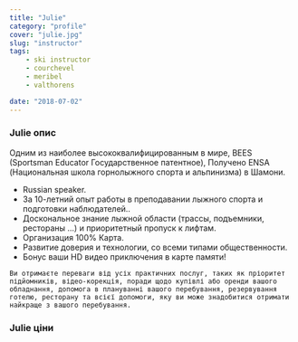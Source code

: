 ```yaml
---
title: "Julie"
category: "profile"
cover: "julie.jpg"
slug: "instructor"
tags:
    - ski instructor
    - courchevel
    - meribel
    - valthorens

date: "2018-07-02"
---
```


### Julie опис
Одним из наиболее высококвалифицированным в мире, BEES (Sportsman Educator Государственное патентное), Получено ENSA (Национальная школа горнолыжного спорта и альпинизма) в Шамони.

* Russian speaker.
* За 10-летний опыт работы в преподавании лыжного спорта и подготовки наблюдателей..
* Доскональное знание лыжной области (трассы, подъемники, рестораны ...) и приоритетный пропуск к лифтам.
* Организация 100% Карта.
* Развитие доверия и технологии, со всеми типами общественности.
* Бонус ваши HD видео приключения в карте памяти!

`Ви отримаєте переваги від усіх практичних послуг, таких як пріоритет підйомників, відео-корекція, поради щодо купівлі або оренди вашого обладнання, допомога в плануванні вашого перебування, резервування готелю, ресторану та всієї допомоги, яку ви може знадобитися отримати найкраще з вашого перебування.`

### Julie ціни

